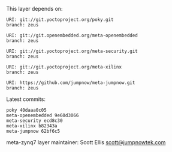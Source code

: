 This layer depends on:

    URI: git://git.yoctoproject.org/poky.git
    branch: zeus

    URI: git://git.openembedded.org/meta-openembedded
    branch: zeus

    URI: git://git.yoctoproject.org/meta-security.git
    branch: zeus

    URI: git://git.yoctoproject.org/meta-xilinx
    branch: zeus 

    URI: https://github.com/jumpnow/meta-jumpnow.git
    branch: zeus

Latest commits:

    poky 40daaa0c05
    meta-openembedded 9e60d3066
    meta-security ecd8c30
    meta-xilinx b82343a
    meta-jumpnow 62bf6c5

meta-zynq7 layer maintainer: Scott Ellis <scott@jumpnowtek.com>
